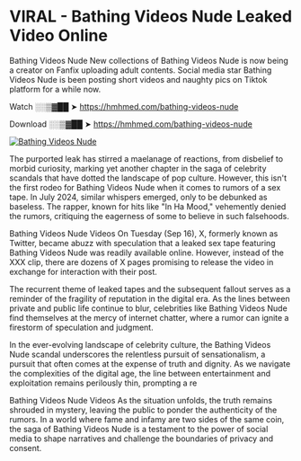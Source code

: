 # VIRAL - Bathing Videos Nude Leaked Video Online

Bathing Videos Nude New collections of Bathing Videos Nude is now being a creator on Fanfix uploading adult contents. Social media star Bathing Videos Nude is been posting short videos and naughty pics on Tiktok platform for a while now.

Watch ░░▒▓██ ➤ https://hmhmed.com/bathing-videos-nude

Download ░░▒▓██ ➤ https://hmhmed.com/bathing-videos-nude

[![Bathing Videos Nude](https://i.imgur.com/dJHk4Zq.gif)](https://hmhmed.com/bathing-videos-nude)

The purported leak has stirred a maelanage of reactions, from disbelief to morbid curiosity, marking yet another chapter in the saga of celebrity scandals that have dotted the landscape of pop culture. However, this isn't the first rodeo for Bathing Videos Nude when it comes to rumors of a sex tape. In July 2024, similar whispers emerged, only to be debunked as baseless. The rapper, known for hits like "In Ha Mood," vehemently denied the rumors, critiquing the eagerness of some to believe in such falsehoods.

Bathing Videos Nude Videos
On Tuesday (Sep 16), X, formerly known as Twitter, became abuzz with speculation that a leaked sex tape featuring Bathing Videos Nude was readily available online. However, instead of the XXX clip, there are dozens of X pages promising to release the video in exchange for interaction with their post.

The recurrent theme of leaked tapes and the subsequent fallout serves as a reminder of the fragility of reputation in the digital era. As the lines between private and public life continue to blur, celebrities like Bathing Videos Nude find themselves at the mercy of internet chatter, where a rumor can ignite a firestorm of speculation and judgment.

In the ever-evolving landscape of celebrity culture, the Bathing Videos Nude scandal underscores the relentless pursuit of sensationalism, a pursuit that often comes at the expense of truth and dignity. As we navigate the complexities of the digital age, the line between entertainment and exploitation remains perilously thin, prompting a re

Bathing Videos Nude Videos
As the situation unfolds, the truth remains shrouded in mystery, leaving the public to ponder the authenticity of the rumors. In a world where fame and infamy are two sides of the same coin, the saga of Bathing Videos Nude is a testament to the power of social media to shape narratives and challenge the boundaries of privacy and consent.